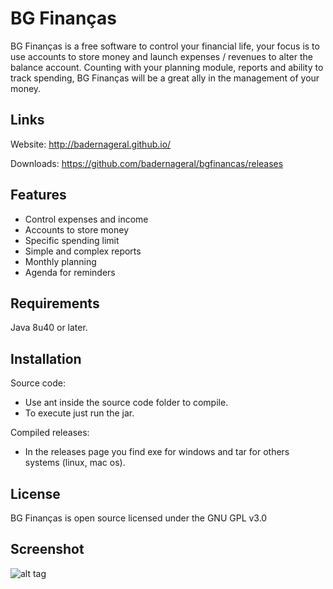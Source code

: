 # BG Finanças

BG Finanças is a free software to control your financial life, your focus is to use accounts to store money and launch expenses / revenues to alter the balance account. Counting with your planning module, reports and ability to track spending, BG Finanças will be a great ally in the management of your money.

Links
--

Website: http://badernageral.github.io/

Downloads: https://github.com/badernageral/bgfinancas/releases


Features
--
* Control expenses and income
* Accounts to store money
* Specific spending limit
* Simple and complex reports
* Monthly planning
* Agenda for reminders

Requirements
--

Java 8u40 or later.

Installation
--
Source code:
* Use ant inside the source code folder to compile.
* To execute just run the jar.

Compiled releases:
* In the releases page you find exe for windows and tar for others systems (linux, mac os).

License
--

BG Finanças is open source licensed under the GNU GPL v3.0

Screenshot
--
![alt tag](http://badernageral.github.io/screenshot.png)
